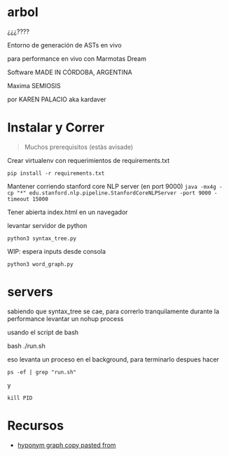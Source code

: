 arbol
============

¿¿¿????

Entorno de generación de ASTs en vivo

para performance en vivo con Marmotas Dream

Software MADE IN CÓRDOBA, ARGENTINA

Maxima SEMIOSIS

por KAREN PALACIO aka kardaver

# Instalar y Correr

> Muchos prerequisitos (estàs avisade)

Crear virtualenv con requerimientos de requirements.txt

`
pip install -r requirements.txt
`


Mantener corriendo stanford core NLP  server (en port 9000)
`
java -mx4g -cp "*" edu.stanford.nlp.pipeline.StanfordCoreNLPServer -port 9000 -timeout 15000
` 

Tener abierta index.html en un navegador

levantar servidor de python

`
python3 syntax_tree.py
`

WIP: espera inputs desde consola

`
python3 word_graph.py
`

# servers

sabiendo que syntax_tree se cae, para correrlo tranquilamente durante la performance levantar un nohup process

usando el script de bash

bash ./run.sh

eso levanta un proceso en el background, para terminarlo despues hacer

`
ps -ef | grep "run.sh"
`

y 

`
kill PID
`


# Recursos

* [hyponym graph copy pasted from](https://stackoverflow.com/questions/39824133/networkx-and-wordnet)
